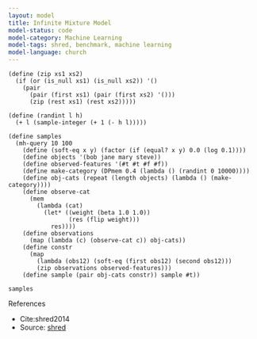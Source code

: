 ```yaml
---
layout: model
title: Infinite Mixture Model
model-status: code
model-category: Machine Learning
model-tags: shred, benchmark, machine learning
model-language: church
---
```


    (define (zip xs1 xs2) 
      (if (or (is_null xs1) (is_null xs2)) '() 
        (pair 
          (pair (first xs1) (pair (first xs2) '()))
          (zip (rest xs1) (rest xs2)))))
    
    (define (randint l h) 
      (+ l (sample-integer (+ 1 (- h l)))))
    
    (define samples
      (mh-query 10 100
        (define (soft-eq x y) (factor (if (equal? x y) 0.0 (log 0.1))))
        (define objects '(bob jane mary steve))
        (define observed-features '(#t #t #f #f))
        (define make-category (DPmem 0.4 (lambda () (randint 0 10000))))
        (define obj-cats (repeat (length objects) (lambda () (make-category))))
        (define observe-cat
          (mem
            (lambda (cat)
              (let* ((weight (beta 1.0 1.0))
                     (res (flip weight)))
                res))))
        (define observations
          (map (lambda (c) (observe-cat c)) obj-cats))
        (define constr
          (map
            (lambda (obs12) (soft-eq (first obs12) (second obs12)))
            (zip observations observed-features)))
        (define sample (pair obj-cats constr)) sample #t))
    
    samples

References 

- Cite:shred2014
- Source: [shred](https://github.com/LFY/shred/blob/master/benchmarks/imm.ss)
